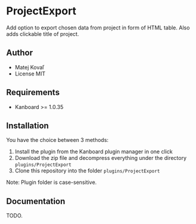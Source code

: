 ProjectExport
==============================

Add option to export chosen data from project in form of HTML table. Also adds clickable title of project.

Author
------

- Matej Kovaľ
- License MIT

Requirements
------------

- Kanboard >= 1.0.35

Installation
------------

You have the choice between 3 methods:

1. Install the plugin from the Kanboard plugin manager in one click
2. Download the zip file and decompress everything under the directory `plugins/ProjectExport`
3. Clone this repository into the folder `plugins/ProjectExport`

Note: Plugin folder is case-sensitive.

Documentation
-------------

TODO.
